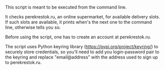 This script is meant to be executed from the command line. 

It checks perekrestok.ru, an online supermarket, for available delivery slots. If such slots are available, it prints when's the next one to the command line, 
otherwise tells you so.

Before using the script, one has to create an account at perekrestok.ru.

The script uses Python keyring library (https://pypi.org/project/keyring/) to securely store credentials, so you'll need to add you login-password pair to the keyring 
and replace "email@address" with the address used to sign up to perekrestok.ru.
